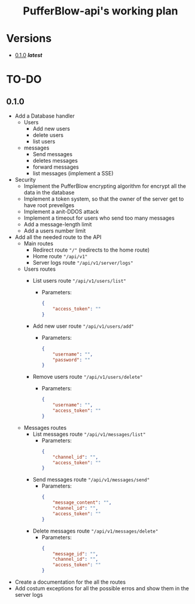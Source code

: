 <div align="center">
    <h1> PufferBlow-api's working plan </h1>
</div>

# Versions

- [0.1.0]() **_latest_**

# TO-DO

## 0.1.0

- Add a Database handler
  - Users
    - Add new users
    - delete users
    - list users
  - messages
    - Send messages
    - deletes messages
    - forward messages
    - list messages (implement a SSE)
- Security
  - Implement the PufferBlow encrypting algorithm for encrypt all the data in the database
  - Implement a token system, so that the owner of the server get to have root preveilges
  - Implement a anit-DDOS attack
  - Implement a timeout for users who send too many messages
  - Add a message-length limit
  - Add a users number limit
- Add all the needed route to the API
  - Main routes
    - Redirect route `"/"` (redirects to the home route)
    - Home route `"/api/v1"`
    - Server logs route `"/api/v1/server/logs"`
  - Users routes
    - List users route `"/api/v1/users/list"`
      - Parameters:
        ``` json
        {
            "access_token": ""
        }
        ```      
    - Add new user route `"/api/v1/users/add"`
      - Parameters:
          ``` json
          {
              "username": "",
              "password": ""
          }
          ```
    
    - Remove users route `"/api/v1/users/delete"`
      - Parameters:
          ``` json
          {
              "username": "",
              "access_token": ""
          }
          ```
  - Messages routes
    - List messages route `"/api/v1/messages/list"`
      - Parameters:
        ``` json
        {
            "channel_id": "",
            "access_token": ""
        }
        ```
    - Send messages route `"/api/v1/messages/send"`
      - Parameters:
        ``` json
        {
            "message_content": "",
            "channel_id": "",
            "access_token": ""
        }
        ```
    - Delete messages route `"/api/v1/messages/delete"`
      - Parameters:
        ``` json
        {
            "message_id": "",
            "channel_id": "",
            "access_token": ""
        }
        ```
- Create a documentation for the all the routes
- Add costum exceptions for all the possible erros and show them in the server logs
